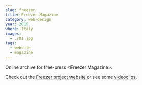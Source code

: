 ```yaml
---
slag: freezer
title: Freezer Magazine
category: web-design
year: 2015
where: Italy
images:
  - ./01.jpg
tags:
  - website
  - magazine
---
```


Online archive for free-press &lt;Freezer Magazine&gt;.

Check out the [Freezer project website](https://freezer.junglestar.org) or see some [videoclips](https://www.youtube.com/playlist?list=PL_JCGUf7lroma7WLAJKy1uShs0NSNN6Mp).
